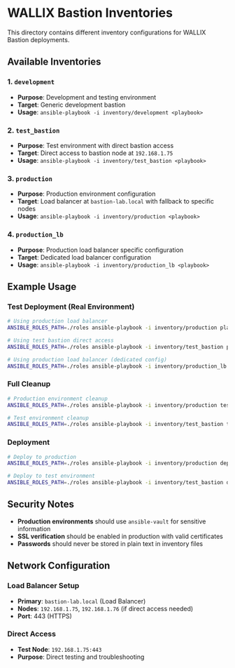 # WALLIX Bastion Inventories

This directory contains different inventory configurations for WALLIX Bastion deployments.

## Available Inventories

### 1. `development`

- **Purpose**: Development and testing environment
- **Target**: Generic development bastion
- **Usage**: `ansible-playbook -i inventory/development <playbook>`

### 2. `test_bastion`

- **Purpose**: Test environment with direct bastion access
- **Target**: Direct access to bastion node at `192.168.1.75`
- **Usage**: `ansible-playbook -i inventory/test_bastion <playbook>`

### 3. `production`

- **Purpose**: Production environment configuration
- **Target**: Load balancer at `bastion-lab.local` with fallback to specific nodes
- **Usage**: `ansible-playbook -i inventory/production <playbook>`

### 4. `production_lb`

- **Purpose**: Production load balancer specific configuration
- **Target**: Dedicated load balancer configuration
- **Usage**: `ansible-playbook -i inventory/production_lb <playbook>`

## Example Usage

### Test Deployment (Real Environment)

```bash
# Using production load balancer
ANSIBLE_ROLES_PATH=./roles ansible-playbook -i inventory/production playbooks/test_deploiement_reel.yml -v

# Using test bastion direct access
ANSIBLE_ROLES_PATH=./roles ansible-playbook -i inventory/test_bastion playbooks/test_deploiement_reel.yml -v

# Using production load balancer (dedicated config)
ANSIBLE_ROLES_PATH=./roles ansible-playbook -i inventory/production_lb playbooks/test_deploiement_reel.yml -v
```

### Full Cleanup

```bash
# Production environment cleanup
ANSIBLE_ROLES_PATH=./roles ansible-playbook -i inventory/production test_cleanup_full.yml -v

# Test environment cleanup
ANSIBLE_ROLES_PATH=./roles ansible-playbook -i inventory/test_bastion test_cleanup_full.yml -v
```

### Deployment

```bash
# Deploy to production
ANSIBLE_ROLES_PATH=./roles ansible-playbook -i inventory/production deploy.yml --ask-vault-pass

# Deploy to test environment
ANSIBLE_ROLES_PATH=./roles ansible-playbook -i inventory/test_bastion deploy.yml
```

## Security Notes

- **Production environments** should use `ansible-vault` for sensitive information
- **SSL verification** should be enabled in production with valid certificates
- **Passwords** should never be stored in plain text in inventory files

## Network Configuration

### Load Balancer Setup

- **Primary**: `bastion-lab.local` (Load Balancer)
- **Nodes**: `192.168.1.75`, `192.168.1.76` (if direct access needed)
- **Port**: 443 (HTTPS)

### Direct Access

- **Test Node**: `192.168.1.75:443`
- **Purpose**: Direct testing and troubleshooting
